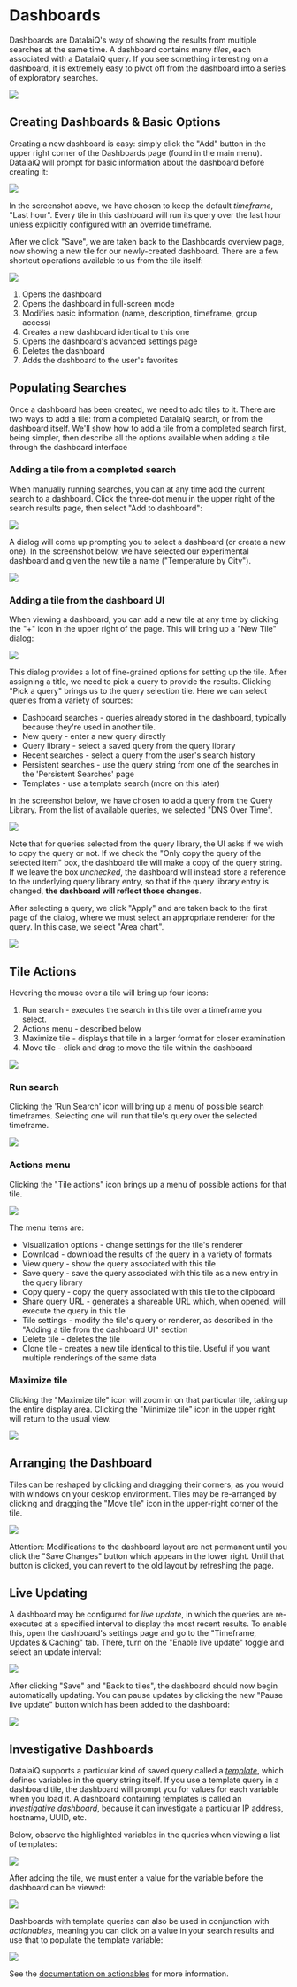 # Dashboards

Dashboards are DatalaiQ's way of showing the results from multiple searches at the same time. A dashboard contains many *tiles*, each associated with a DatalaiQ query. If you see something interesting on a dashboard, it is extremely easy to pivot off from the dashboard into a series of exploratory searches.

![](coredns-dash.png)

## Creating Dashboards & Basic Options

Creating a new dashboard is easy: simply click the "Add" button in the upper right corner of the Dashboards page (found in the main menu). DatalaiQ will prompt for basic information about the dashboard before creating it:

![](new-dashboard.png)

In the screenshot above, we have chosen to keep the default *timeframe*, "Last hour". Every tile in this dashboard will run its query over the last hour unless explicitly configured with an override timeframe.

After we click "Save", we are taken back to the Dashboards overview page, now showing a new tile for our newly-created dashboard. There are a few shortcut operations available to us from the tile itself:

![](dash-tile-menus.png)

1. Opens the dashboard
2. Opens the dashboard in full-screen mode
3. Modifies basic information (name, description, timeframe, group access)
4. Creates a new dashboard identical to this one
5. Opens the dashboard's advanced settings page
6. Deletes the dashboard
7. Adds the dashboard to the user's favorites

## Populating Searches

Once a dashboard has been created, we need to add tiles to it. There are two ways to add a tile: from a completed DatalaiQ search, or from the dashboard itself. We'll show how to add a tile from a completed search first, being simpler, then describe all the options available when adding a tile through the dashboard interface

### Adding a tile from a completed search

When manually running searches, you can at any time add the current search to a dashboard. Click the three-dot menu in the upper right of the search results page, then select "Add to dashboard":

![](add-to-dashboard.png)

A dialog will come up prompting you to select a dashboard (or create a new one). In the screenshot below, we have selected our experimental dashboard and given the new tile a name ("Temperature by City").

![](add-to-dashboard2.png)

### Adding a tile from the dashboard UI

When viewing a dashboard, you can add a new tile at any time by clicking the "+" icon in the upper right of the page. This will bring up a "New Tile" dialog:

![](new-tile.png)

This dialog provides a lot of fine-grained options for setting up the tile. After assigning a title, we need to pick a query to provide the results. Clicking "Pick a query" brings us to the query selection tile. Here we can select queries from a variety of sources:

* Dashboard searches - queries already stored in the dashboard, typically because they're used in another tile.
* New query - enter a new query directly
* Query library - select a saved query from the query library
* Recent searches - select a query from the user's search history
* Persistent searches - use the query string from one of the searches in the 'Persistent Searches' page
* Templates - use a template search (more on this later)

In the screenshot below, we have chosen to add a query from the Query Library. From the list of available queries, we selected "DNS Over Time". 

![](new-tile-library.png)

Note that for queries selected from the query library, the UI asks if we wish to copy the query or not. If we check the "Only copy the query of the selected item" box, the dashboard tile will make a copy of the query string. If we leave the box *unchecked*, the dashboard will instead store a reference to the underlying query library entry, so that if the query library entry is changed, **the dashboard will reflect those changes**.

After selecting a query, we click "Apply" and are taken back to the first page of the dialog, where we must select an appropriate renderer for the query. In this case, we select "Area chart".

![](new-tile-render.png)

## Tile Actions

Hovering the mouse over a tile will bring up four icons:

1. Run search - executes the search in this tile over a timeframe you select.
2. Actions menu - described below
3. Maximize tile - displays that tile in a larger format for closer examination
4. Move tile - click and drag to move the tile within the dashboard

![](tile-actions.png)

### Run search

Clicking the 'Run Search' icon will bring up a menu of possible search timeframes. Selecting one will run that tile's query over the selected timeframe.

![](run-search.png)

### Actions menu

Clicking the "Tile actions" icon brings up a menu of possible actions for that tile.

![](tile-actions2.png)

The menu items are:

* Visualization options - change settings for the tile's renderer
* Download - download the results of the query in a variety of formats
* View query - show the query associated with this tile
* Save query - save the query associated with this tile as a new entry in the query library
* Copy query - copy the query associated with this tile to the clipboard
* Share query URL - generates a shareable URL which, when opened, will execute the query in this tile
* Tile settings - modify the tile's query or renderer, as described in the "Adding a tile from the dashboard UI" section
* Delete tile - deletes the tile
* Clone tile - creates a new tile identical to this tile. Useful if you want multiple renderings of the same data

### Maximize tile

Clicking the "Maximize tile" icon will zoom in on that particular tile, taking up the entire display area. Clicking the "Minimize tile" icon in the upper right will return to the usual view.

![](maximize-tile.png)

## Arranging the Dashboard

Tiles can be reshaped by clicking and dragging their corners, as you would with windows on your desktop environment. Tiles may be re-arranged by clicking and dragging the "Move tile" icon in the upper-right corner of the tile.

![](arrange-dashboard.png)

Attention: Modifications to the dashboard layout are not permanent until you click the "Save Changes" button which appears in the lower right. Until that button is clicked, you can revert to the old layout by refreshing the page.

## Live Updating

A dashboard may be configured for *live update*, in which the queries are re-executed at a specified interval to display the most recent results. To enable this, open the dashboard's settings page and go to the "Timeframe, Updates & Caching" tab. There, turn on the "Enable live update" toggle and select an update interval:

![](enable-live-update.png)

After clicking "Save" and "Back to tiles", the dashboard should now begin automatically updating. You can pause updates by clicking the new "Pause live update" button which has been added to the dashboard:

![](pause-updates.png)

## Investigative Dashboards

DatalaiQ supports a particular kind of saved query called a [*template*](/gui/templates/templates.md), which defines variables in the query string itself. If you use a template query in a dashboard tile, the dashboard will prompt you for values for each variable when you load it. A dashboard containing templates is called an *investigative dashboard*, because it can investigate a particular IP address, hostname, UUID, etc.

Below, observe the highlighted variables in the queries when viewing a list of templates:

![](templates.png)

After adding the tile, we must enter a value for the variable before the dashboard can be viewed:

![](template-variable.png)

Dashboards with template queries can also be used in conjunction with *actionables*, meaning you can click on a value in your search results and use that to populate the template variable:

![](actionable-dashboard.png)

See the [documentation on actionables](#!gui/actionables/actionables.md) for more information.

